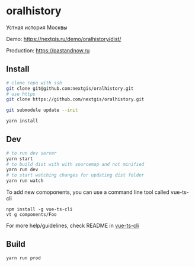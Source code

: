 # oralhistory

Устная история Москвы

Demo: https://nextgis.ru/demo/oralhistory/dist/

Production: https://pastandnow.ru

## Install

```bash
# clone repo with ssh
git clone git@github.com:nextgis/oralhistory.git
# use https
git clone https://github.com/nextgis/oralhistory.git

git submodule update --init
```

```bash
yarn install

```

## Dev

```bash
# to run dev server
yarn start
# to build dist with with sourcemap and not minified
yarn run dev
# to start watching changes for updating dist folder
yarn run watch
```

To add new comoponents, you can use a command line tool called vue-ts-cli

```vue-ts-cli
npm install -g vue-ts-cli
vt g components/Foo
```

For more help/guidelines, check README in [vue-ts-cli](https://github.com/wingland/vue-ts-cli)

## Build

```bash
yarn run prod
```
